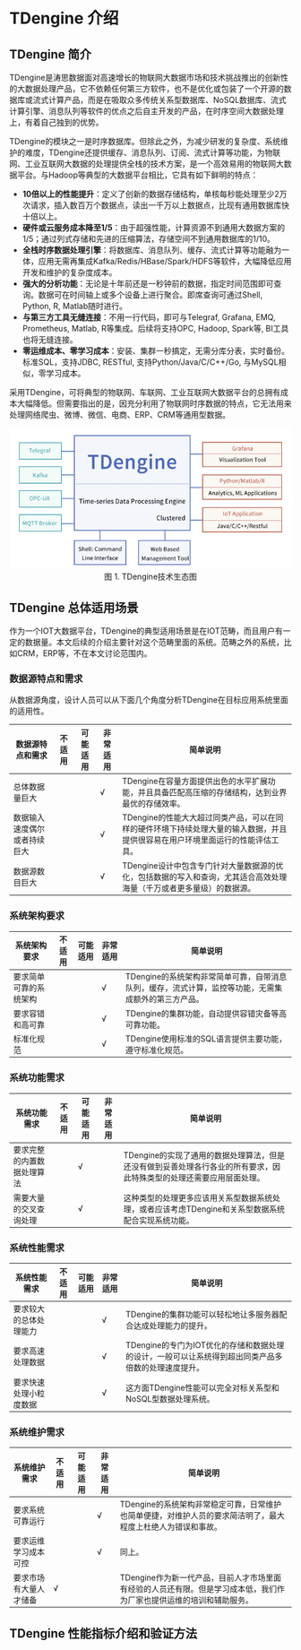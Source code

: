 # TDengine 介绍

## TDengine 简介

TDengine是涛思数据面对高速增长的物联网大数据市场和技术挑战推出的创新性的大数据处理产品，它不依赖任何第三方软件，也不是优化或包装了一个开源的数据库或流式计算产品，而是在吸取众多传统关系型数据库、NoSQL数据库、流式计算引擎、消息队列等软件的优点之后自主开发的产品，在时序空间大数据处理上，有着自己独到的优势。

TDengine的模块之一是时序数据库。但除此之外，为减少研发的复杂度、系统维护的难度，TDengine还提供缓存、消息队列、订阅、流式计算等功能，为物联网、工业互联网大数据的处理提供全栈的技术方案，是一个高效易用的物联网大数据平台。与Hadoop等典型的大数据平台相比，它具有如下鲜明的特点：

* __10倍以上的性能提升__：定义了创新的数据存储结构，单核每秒能处理至少2万次请求，插入数百万个数据点，读出一千万以上数据点，比现有通用数据库快十倍以上。
* __硬件或云服务成本降至1/5__：由于超强性能，计算资源不到通用大数据方案的1/5；通过列式存储和先进的压缩算法，存储空间不到通用数据库的1/10。
* __全栈时序数据处理引擎__：将数据库、消息队列、缓存、流式计算等功能融为一体，应用无需再集成Kafka/Redis/HBase/Spark/HDFS等软件，大幅降低应用开发和维护的复杂度成本。 
* __强大的分析功能__：无论是十年前还是一秒钟前的数据，指定时间范围即可查询。数据可在时间轴上或多个设备上进行聚合。即席查询可通过Shell, Python, R, Matlab随时进行。
* __与第三方工具无缝连接__：不用一行代码，即可与Telegraf, Grafana, EMQ, Prometheus, Matlab, R等集成。后续将支持OPC, Hadoop, Spark等, BI工具也将无缝连接。
* __零运维成本、零学习成本__：安装、集群一秒搞定，无需分库分表，实时备份。标准SQL，支持JDBC, RESTful, 支持Python/Java/C/C++/Go, 与MySQL相似，零学习成本。

采用TDengine，可将典型的物联网、车联网、工业互联网大数据平台的总拥有成本大幅降低。但需要指出的是，因充分利用了物联网时序数据的特点，它无法用来处理网络爬虫、微博、微信、电商、ERP、CRM等通用型数据。

<center> <img src="../assets/EcoSystem.png"> </center>
<center>图 1. TDengine技术生态图</center>

## TDengine 总体适用场景

作为一个IOT大数据平台，TDengine的典型适用场景是在IOT范畴，而且用户有一定的数据量。本文后续的介绍主要针对这个范畴里面的系统。范畴之外的系统，比如CRM，ERP等，不在本文讨论范围内。


### 数据源特点和需求
从数据源角度，设计人员可以从下面几个角度分析TDengine在目标应用系统里面的适用性。

|数据源特点和需求|不适用|可能适用|非常适用|简单说明|
|---|---|---|---|---|
|总体数据量巨大|  |  | √ |TDengine在容量方面提供出色的水平扩展功能，并且具备匹配高压缩的存储结构，达到业界最优的存储效率。|
|数据输入速度偶尔或者持续巨大|   |   | √ | TDengine的性能大大超过同类产品，可以在同样的硬件环境下持续处理大量的输入数据，并且提供很容易在用户环境里面运行的性能评估工具。|
|数据源数目巨大|   |   | √ |TDengine设计中包含专门针对大量数据源的优化，包括数据的写入和查询，尤其适合高效处理海量（千万或者更多量级）的数据源。|

### 系统架构要求
|系统架构要求|不适用|可能适用|非常适用|简单说明|
|---|---|---|---|---|
|要求简单可靠的系统架构|  |  | √ |TDengine的系统架构非常简单可靠，自带消息队列，缓存，流式计算，监控等功能，无需集成额外的第三方产品。|
|要求容错和高可靠|  |  | √ |TDengine的集群功能，自动提供容错灾备等高可靠功能。|
|标准化规范|  |  | √ |TDengine使用标准的SQL语言提供主要功能，遵守标准化规范。|

### 系统功能需求
|系统功能需求|不适用|可能适用|非常适用|简单说明|
|---|---|---|---|---|
|要求完整的内置数据处理算法|  | √ |  |TDengine的实现了通用的数据处理算法，但是还没有做到妥善处理各行各业的所有要求，因此特殊类型的处理还需要应用层面处理。|
|需要大量的交叉查询处理|  | √ |  |这种类型的处理更多应该用关系型数据系统处理，或者应该考虑TDengine和关系型数据系统配合实现系统功能。|

### 系统性能需求
|系统性能需求|不适用|可能适用|非常适用|简单说明|
|---|---|---|---|---|
|要求较大的总体处理能力|  |  | √ |TDengine的集群功能可以轻松地让多服务器配合达成处理能力的提升。|
|要求高速处理数据  | | | √ |TDengine的专门为IOT优化的存储和数据处理的设计，一般可以让系统得到超出同类产品多倍数的处理速度提升。|
|要求快速处理小粒度数据|  |  | √ |这方面TDengine性能可以完全对标关系型和NoSQL型数据处理系统。|

### 系统维护需求
|系统维护需求|不适用|可能适用|非常适用|简单说明|
|---|---|---|---|---|
|要求系统可靠运行|  |  | √ |TDengine的系统架构非常稳定可靠，日常维护也简单便捷，对维护人员的要求简洁明了，最大程度上杜绝人为错误和事故。|
|要求运维学习成本可控|  |  | √ |同上。|
|要求市场有大量人才储备| √ |  |  |TDengine作为新一代产品，目前人才市场里面有经验的人员还有限。但是学习成本低，我们作为厂家也提供运维的培训和辅助服务。|

## TDengine 性能指标介绍和验证方法


